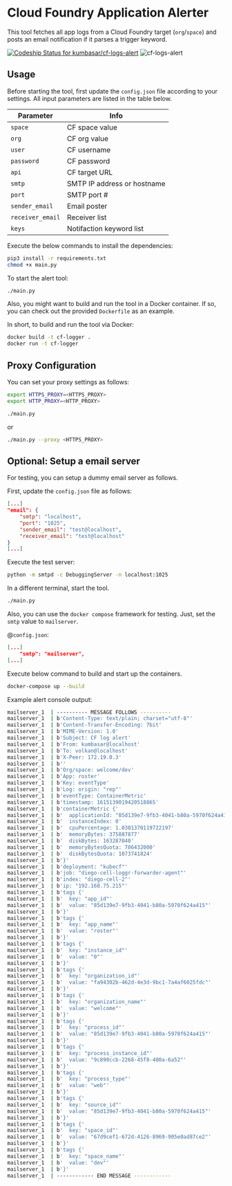 # Cloud Foundry Application Alerter

This tool fetches all app logs from a Cloud Foundry target (`org`/`space`) and posts an email notification if it parses a trigger keyword. 

[![Codeship Status for kumbasar/cf-logs-alert](https://app.codeship.com/projects/3112835d-71ee-43c3-8a6d-7cdc27e3946e/status?branch=main)](https://app.codeship.com/projects/422129)
![cf-logs-alert](https://github.com/kumbasar/cf-logs-alert/workflows/cf-logs-alert/badge.svg)


## Usage

Before starting the tool, first update the `config.json` file according to your settings. All input parameters are listed in the table below.

Parameter | Info | 
------ | ------|
`space`|  CF space value
`org`|  CF org value
`user`|  CF username
`password`|  CF password
`api`|  CF target URL
`smtp`| SMTP IP address or hostname
`port`|  SMTP port #
`sender_email`|  Email poster
`receiver_email`|  Receiver list
`keys`| Notifaction keyword list

Execute the below commands to install the dependencies:

```bash
pip3 install -r requirements.txt
chmod +x main.py
```

To start the alert tool:

```bash
./main.py 
```

Also, you might want to build and run the tool in a Docker container. If so, you can check out the provided `Dockerfile` as an example.

In short, to build and run the tool via Docker:

```bash
docker build -t cf-logger . 
docker run -t cf-logger   
```

## Proxy Configuration

You can set your proxy settings as follows:

```bash
export HTTPS_PROXY=<HTTPS_PROXY>
export HTTP_PROXY=<HTTP_PROXY>

./main.py
```

or

```bash
./main.py --proxy <HTTPS_PROXY>
```

##  Optional: Setup a email server

For testing, you can setup a dummy email server as follows.

First, update the `config.json` file as follows:

```JSON
[...]
"email": {
    "smtp": "localhost",
    "port": "1025",
    "sender_email": "test@localhost",
    "receiver_email": "test@localhost"
}
[...]
```

Execute the test server:

```bash
python -m smtpd -c DebuggingServer -n localhost:1025
```

In a different terminal, start the tool.

```bash
./main.py
```

Also, you can use the `docker compose` framework for testing. Just, set the `smtp` value to `mailserver`. 

@`config.json`:
```JSON
[...]
    "smtp": "mailserver",
[...]
```

Execute below command to build and start up the containers.

```bash
docker-compose up --build
```

Example alert console output:

```bash
mailserver_1  | ---------- MESSAGE FOLLOWS ----------
mailserver_1  | b'Content-Type: text/plain; charset="utf-8"'
mailserver_1  | b'Content-Transfer-Encoding: 7bit'
mailserver_1  | b'MIME-Version: 1.0'
mailserver_1  | b'Subject: CF log alert'
mailserver_1  | b'From: kumbasar@localhost'
mailserver_1  | b'To: volkan@localhost'
mailserver_1  | b'X-Peer: 172.19.0.3'
mailserver_1  | b''
mailserver_1  | b'Org/space: welcome/dev'
mailserver_1  | b'App: roster'
mailserver_1  | b'Key: eventType'
mailserver_1  | b'Log: origin: "rep"'
mailserver_1  | b'eventType: ContainerMetric'
mailserver_1  | b'timestamp: 1615139019420518865'
mailserver_1  | b'containerMetric {'
mailserver_1  | b'  applicationId: "85d139e7-9fb3-4041-b80a-5970f624a415"'
mailserver_1  | b'  instanceIndex: 0'
mailserver_1  | b'  cpuPercentage: 1.0301370119722197'
mailserver_1  | b'  memoryBytes: 375887877'
mailserver_1  | b'  diskBytes: 163287040'
mailserver_1  | b'  memoryBytesQuota: 786432000'
mailserver_1  | b'  diskBytesQuota: 1073741824'
mailserver_1  | b'}'
mailserver_1  | b'deployment: "kubecf"'
mailserver_1  | b'job: "diego-cell-loggr-forwarder-agent"'
mailserver_1  | b'index: "diego-cell-2"'
mailserver_1  | b'ip: "192.168.75.215"'
mailserver_1  | b'tags {'
mailserver_1  | b'  key: "app_id"'
mailserver_1  | b'  value: "85d139e7-9fb3-4041-b80a-5970f624a415"'
mailserver_1  | b'}'
mailserver_1  | b'tags {'
mailserver_1  | b'  key: "app_name"'
mailserver_1  | b'  value: "roster"'
mailserver_1  | b'}'
mailserver_1  | b'tags {'
mailserver_1  | b'  key: "instance_id"'
mailserver_1  | b'  value: "0"'
mailserver_1  | b'}'
mailserver_1  | b'tags {'
mailserver_1  | b'  key: "organization_id"'
mailserver_1  | b'  value: "fa94302b-462d-4e3d-9bc1-7a4af6025fdc"'
mailserver_1  | b'}'
mailserver_1  | b'tags {'
mailserver_1  | b'  key: "organization_name"'
mailserver_1  | b'  value: "welcome"'
mailserver_1  | b'}'
mailserver_1  | b'tags {'
mailserver_1  | b'  key: "process_id"'
mailserver_1  | b'  value: "85d139e7-9fb3-4041-b80a-5970f624a415"'
mailserver_1  | b'}'
mailserver_1  | b'tags {'
mailserver_1  | b'  key: "process_instance_id"'
mailserver_1  | b'  value: "9c890ccb-2268-45f8-400a-6a52"'
mailserver_1  | b'}'
mailserver_1  | b'tags {'
mailserver_1  | b'  key: "process_type"'
mailserver_1  | b'  value: "web"'
mailserver_1  | b'}'
mailserver_1  | b'tags {'
mailserver_1  | b'  key: "source_id"'
mailserver_1  | b'  value: "85d139e7-9fb3-4041-b80a-5970f624a415"'
mailserver_1  | b'}'
mailserver_1  | b'tags {'
mailserver_1  | b'  key: "space_id"'
mailserver_1  | b'  value: "67d9cef1-672d-4126-8969-905e0ad87ce2"'
mailserver_1  | b'}'
mailserver_1  | b'tags {'
mailserver_1  | b'  key: "space_name"'
mailserver_1  | b'  value: "dev"'
mailserver_1  | b'}'
mailserver_1  | ------------ END MESSAGE ------------
```